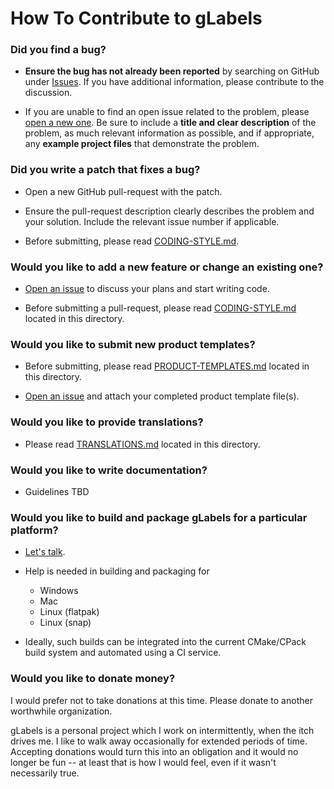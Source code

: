 How To Contribute to gLabels
============================

### Did you find a bug?

* **Ensure the bug has not already been reported** by searching on GitHub under [Issues](https://github.com/j-evins/glabels-qt/issues).  If you have additional information, please contribute to the discussion.

* If you are unable to find an open issue related to the problem, please [open a new one](https://github.com/j-evins/glabels-qt/issues/new).  Be sure to include a **title and clear description** of the problem, as much relevant information as possible, and if appropriate, any **example project files** that demonstrate the problem.


### Did you write a patch that fixes a bug?

* Open a new GitHub pull-request with the patch.

* Ensure the pull-request description clearly describes the problem and your solution.  Include the relevant issue number if applicable.

* Before submitting, please read [CODING-STYLE.md](CODING-STYLE.md).


### Would you like to add a new feature or change an existing one?

* [Open an issue](https://github.com/j-evins/glabels-qt/issues/new) to discuss your plans and start writing code.

* Before submitting a pull-request, please read [CODING-STYLE.md](CODING-STYLE.md) located in this directory.


### Would you like to submit new product templates?

* Before submitting, please read [PRODUCT-TEMPLATES.md](PRODUCT-TEMPLATES.md) located in this directory.

* [Open an issue](https://github.com/j-evins/glabels-qt/issues/new) and attach your completed product template file(s).


### Would you like to provide translations?

* Please read [TRANSLATIONS.md](TRANSLATIONS.md) located in this directory.


### Would you like to write documentation?

* Guidelines TBD


### Would you like to build and package gLabels for a particular platform?

* [Let's talk](https://github.com/j-evins/glabels-qt/issues/new).

* Help is needed in building and packaging for
    - Windows
    - Mac
    - Linux (flatpak)
    - Linux (snap)

* Ideally, such builds can be integrated into the current CMake/CPack build system and automated using a CI service.


### Would you like to donate money?

I would prefer not to take donations at this time. Please donate to another worthwhile organization.

gLabels is a personal project which I work on intermittently, when the itch drives me. I like to walk away occasionally
for extended periods of time. Accepting donations would turn this into an obligation and it would no longer be fun -- at
least that is how I would feel, even if it wasn't necessarily true.
